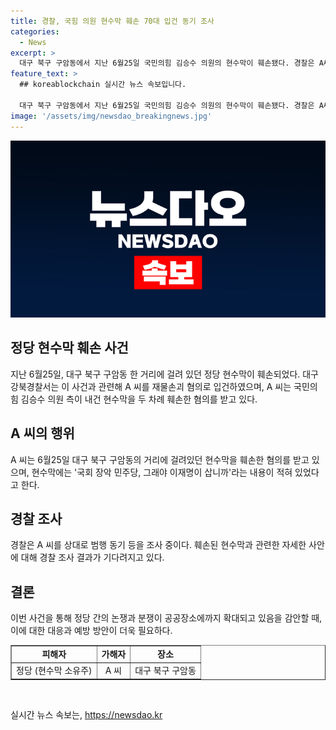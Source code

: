 ```yaml
---
title: 경찰, 국힘 의원 현수막 훼손 70대 입건 동기 조사
categories:
  - News
excerpt: >
  대구 북구 구암동에서 지난 6월25일 국민의힘 김승수 의원의 현수막이 훼손됐다. 경찰은 A씨(70대)를 재물손괴 혐의로 입건했으며, A씨는 현수막을 두 차례 훼손한 혐의를 받고 있다. 현수막에는 국회 장악 민주당, 그래야 이재명이 삽니까라는 내용이 적혀 있었다. 경찰은 A씨를 상대로 범행 동기 등을 조사 중이다. (150자)
feature_text: >
  ## koreablockchain 실시간 뉴스 속보입니다.

  대구 북구 구암동에서 지난 6월25일 국민의힘 김승수 의원의 현수막이 훼손됐다. 경찰은 A씨(70대)를 재물손괴 혐의로 입건했으며, A씨는 현수막을 두 차례 훼손한 혐의를 받고 있다. 현수막에는 국회 장악 민주당, 그래야 이재명이 삽니까라는 내용이 적혀 있었다. 경찰은 A씨를 상대로 범행 동기 등을 조사 중이다. (150자)
image: '/assets/img/newsdao_breakingnews.jpg'
---
```


<p><img src="/assets/img/newsdao_breakingnews.jpg" alt="koreablockchain 속보" /></p>

<h2 data-ke-size="size26">정당 현수막 훼손 사건</h2>

<p data-ke-size="size16">지난 6월25일, 대구 북구 구암동 한 거리에 걸려 있던 정당 현수막이 훼손되었다. 대구 강북경찰서는 이 사건과 관련해 A 씨를 재물손괴 혐의로 입건하였으며, A 씨는 국민의힘 김승수 의원 측이 내건 현수막을 두 차례 훼손한 혐의를 받고 있다. </p>

<h2 data-ke-size="size26">A 씨의 행위</h2>

<p data-ke-size="size16">A 씨는 6월25일 대구 북구 구암동의 거리에 걸려있던 현수막을 훼손한 혐의를 받고 있으며, 현수막에는 '국회 장악 민주당, 그래야 이재명이 삽니까'라는 내용이 적혀 있었다고 한다. </p>

<h2 data-ke-size="size26">경찰 조사</h2>

<p data-ke-size="size16">경찰은 A 씨를 상대로 범행 동기 등을 조사 중이다. 훼손된 현수막과 관련한 자세한 사안에 대해 경찰 조사 결과가 기다려지고 있다.</p>

<h2 data-ke-size="size26">결론</h2>

<p data-ke-size="size16">이번 사건을 통해 정당 간의 논쟁과 분쟁이 공공장소에까지 확대되고 있음을 감안할 때, 이에 대한 대응과 예방 방안이 더욱 필요하다.</p>

<table style="width: 100%;" border="1">
<tbody>
<tr>
<td style="text-align: center; height: 17px;"><b>피해자</b></td>
<td style="text-align: center; height: 17px;"><b>가해자</b></td>
<td style="text-align: center; height: 17px;"><b>장소</b></td>
</tr>
<tr>
<td style="text-align: center; height: 17px;">정당 (현수막 소유주)</td>
<td style="text-align: center; height: 17px;">A 씨</td>
<td style="text-align: center; height: 17px;">대구 북구 구암동</td>
</tr>
</tbody>
</table>

<p data-ke-size="size16">&nbsp;</p>
실시간 뉴스 속보는, <a href="https://newsdao.kr" rel="dofollow">https://newsdao.kr</a>


